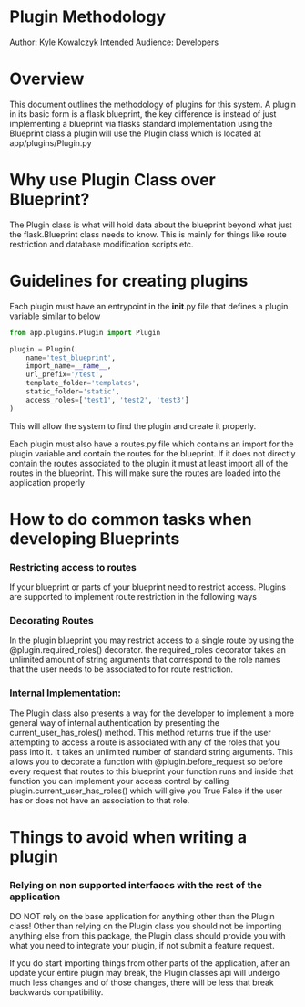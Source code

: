 # Plugin Methodology
Author: Kyle Kowalczyk
Intended Audience: Developers

# Overview
This document outlines the methodology of plugins for this system. A plugin in its basic form is a flask blueprint,
the key difference is instead of just implementing a blueprint via flasks standard implementation using the Blueprint
class a plugin will use the Plugin class which is located at app/plugins/Plugin.py

# Why use Plugin Class over Blueprint?
The Plugin class is what will hold data about the blueprint beyond what just the flask.Blueprint class needs to know.
This is mainly for things like route restriction and database modification scripts etc.



# Guidelines for creating plugins
Each plugin must have an entrypoint in the __init__.py file that defines a plugin variable similar to below
```python
from app.plugins.Plugin import Plugin

plugin = Plugin(
    name='test_blueprint',
    import_name=__name__,
    url_prefix='/test',
    template_folder='templates',
    static_folder='static',
    access_roles=['test1', 'test2', 'test3']
)
```
This will allow the system to find the plugin and create it properly. 

Each plugin must also have a routes.py file which contains an import for the plugin variable and contain the routes
for the blueprint. If it does not directly contain the routes associated to the plugin it must at least import all of 
the routes in the blueprint. This will make sure the routes are loaded into the application properly



# How to do common tasks when developing Blueprints


### Restricting access to routes
If your blueprint or parts of your blueprint need to restrict access. Plugins are supported to implement route
restriction in the following ways

### Decorating Routes
In the plugin blueprint you may restrict access to a single route by using the @plugin.required_roles() decorator.
the required_roles decorator takes an unlimited amount of string arguments that correspond to the role names that
the user needs to be associated to for route restriction.

### Internal Implementation:
The Plugin class also presents a way for the developer to implement a more general way of internal authentication by
presenting the current_user_has_roles() method. This method returns true if the user attempting to access a route is 
associated with any of the roles that you pass into it. It takes an unlimited number of standard string arguments. 
This allows you to decorate a function with @plugin.before_request so before every request that routes to this blueprint your
function runs and inside that function you can implement your access control by calling plugin.current_user_has_roles()
which will give you True False if the user has or does not have an association to that role.


# Things to avoid when writing a plugin

### Relying on non supported interfaces with the rest of the application
DO NOT rely on the base application for anything other than the Plugin class! Other than relying on the Plugin class 
you should not be importing anything else from this package, the Plugin class should provide you with what you
need to integrate your plugin, if not submit a feature request.

If you do start importing things from other parts of the application, after an update your entire plugin may break,
the Plugin classes api will undergo much less changes and of those changes, there will be less that break 
backwards compatibility.
